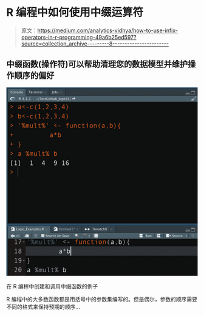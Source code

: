 # R 编程中如何使用中缀运算符

> 原文：<https://medium.com/analytics-vidhya/how-to-use-infix-operators-in-r-programming-49a6b25ed597?source=collection_archive---------8----------------------->

## 中缀函数(操作符)可以帮助清理您的数据模型并维护操作顺序的偏好

![](img/2e6ab269321f0c7c1ea423ab5088455a.png)

在 R 编程中创建和调用中缀函数的例子

R 编程中的大多数函数都是用括号中的参数集编写的。但是偶尔，参数的顺序需要不同的格式来保持预期的顺序…